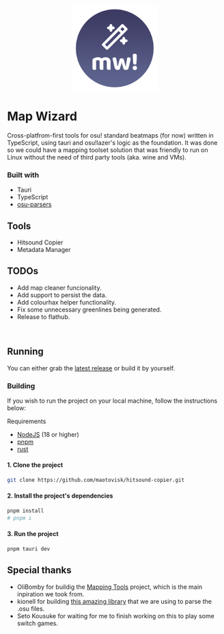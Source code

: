 <p align="center"><img src="app-icon.png" alt="logo" width="200"/></p>

# Map Wizard

Cross-platfrom-first tools for osu! standard beatmaps (for now) written in TypeScript, using tauri and osu!lazer's logic as the foundation. It was done so we could have a mapping toolset solution that was friendly to run on Linux without the need of third party tools (aka. wine and VMs).

### Built with

- Tauri
- TypeScript
- [osu-parsers](https://github.com/kionell/osu-parsers)

## Tools

- Hitsound Copier
- Metadata Manager

## TODOs

- Add map cleaner funcionality.
- Add support to persist the data.
- Add colourhax helper functionality.
- Fix some unnecessary greenlines being generated.
- Release to flathub.

<br/>

## Running

You can either grab the [latest release](https://github.com/octo-org/octo-repo/releases/latest) or build it by yourself.

### Building

If you wish to run the project on your local machine, follow the instructions below:

Requirements

- [NodeJS](https://nodejs.org/en) (18 or higher)
- [pnpm](https://pnpm.io/)
- [rust](https://rustup.rs/)

#### 1. Clone the project

```bash
git clone https://github.com/maotovisk/hitsound-copier.git
```

#### 2. Install the project's dependencies

```bash
pnpm install
# pnpm i
```

#### 3. Run the project

```bash
pnpm tauri dev
```

## Special thanks

- OliBomby for buildig the [Mapping Tools](https://github.com/OliBomby/Mapping_Tools) project, which is the main inpiration we took from.
- kionell for building [this amazing library](https://github.com/kionell/osu-parsers) that we are using to parse the .osu files.
- Seto Kousuke for waiting for me to finish working on this to play some switch games.
